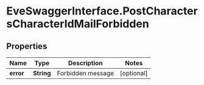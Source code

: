 # EveSwaggerInterface.PostCharactersCharacterIdMailForbidden

## Properties
Name | Type | Description | Notes
------------ | ------------- | ------------- | -------------
**error** | **String** | Forbidden message | [optional] 


